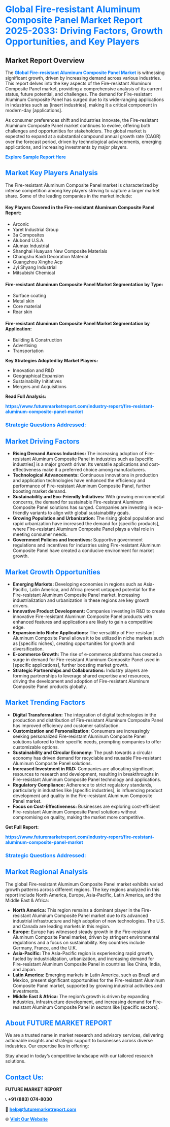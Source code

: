 <h1 style="color: #007BFF;">Global Fire-resistant Aluminum Composite Panel Market Report 2025-2033: Driving Factors, Growth Opportunities, and Key Players</h1>

<section id="overview">
<h2>Market Report Overview</h2>
<p>The <a href="https://www.futuremarketreport.com/industry-report/fire-resistant-aluminum-composite-panel-market" style="color: #007BFF; text-decoration: none;"><strong>Global Fire-resistant Aluminum Composite Panel Market</strong></a> is witnessing significant growth, driven by increasing demand across various industries. This report delves into the key aspects of the Fire-resistant Aluminum Composite Panel market, providing a comprehensive analysis of its current status, future potential, and challenges. The demand for Fire-resistant Aluminum Composite Panel has surged due to its wide-ranging applications in industries such as [insert industries], making it a critical component in modern-day [applications].</p>
<p>As consumer preferences shift and industries innovate, the Fire-resistant Aluminum Composite Panel market continues to evolve, offering both challenges and opportunities for stakeholders. The global market is expected to expand at a substantial compound annual growth rate (CAGR) over the forecast period, driven by technological advancements, emerging applications, and increasing investments by major players.</p>
</section>

<section id="overview">
<p><a href="https://www.futuremarketreport.com/request-sample/reportId=54193" style="color: #007BFF; text-decoration: none;"><strong>Explore Sample Report Here</strong></a></p>
</section>

<section id="key-players">
<h2 style="color: #007BFF;">Market Key Players Analysis</h2>
<p>The Fire-resistant Aluminum Composite Panel market is characterized by intense competition among key players striving to capture a larger market share. Some of the leading companies in the market include:</p>
<h4>Key Players Covered in the Fire-resistant Aluminum Composite Panel Report:</h4>
<ul><li>Arconic</li><li>Yaret Industrial Group</li><li>3a Composites</li><li>Alubond U.S.A.</li><li>Alumax Industrial</li><li>Shanghai Huayuan New Composite Materials</li><li>Changshu Kaidi Decoration Material</li><li>Guangzhou Xinghe Acp</li><li>Jyi Shyang Industrial</li><li>Mitsubishi Chemical</li></ul>
<h4>Fire-resistant Aluminum Composite Panel Market Segmentation by Type:</h4>
<ul><li>Surface coating</li><li>Metal skin</li><li>Core material</li><li>Rear skin</li></ul>

<h4>Fire-resistant Aluminum Composite Panel Market Segmentation by Application:</h4>
<ul><li>Building &amp; Construction</li><li>Advertising</li><li>Transportation</li></ul>
<p><strong>Key Strategies Adopted by Market Players:</strong></p>
<ul>
<li>Innovation and R&D</li>
<li>Geographical Expansion</li>
<li>Sustainability Initiatives</li>
<li>Mergers and Acquisitions</li>
</ul>
</section>

<section>
<p><strong>Read Full Analysis: </strong></p><a href="https://www.futuremarketreport.com/industry-report/fire-resistant-aluminum-composite-panel-market" style="color: #007BFF; text-decoration: none;"><strong>https://www.futuremarketreport.com/industry-report/fire-resistant-aluminum-composite-panel-market</strong></a>
<h3 style="color: #007BFF;">Strategic Questions Addressed:</h3>
</section>

<section id="driving-factors">
<h2 style="color: #007BFF;">Market Driving Factors</h2>
<ul>
<li><strong>Rising Demand Across Industries:</strong> The increasing adoption of Fire-resistant Aluminum Composite Panel in industries such as [specific industries] is a major growth driver. Its versatile applications and cost-effectiveness make it a preferred choice among manufacturers.</li>
<li><strong>Technological Advancements:</strong> Continuous innovations in production and application technologies have enhanced the efficiency and performance of Fire-resistant Aluminum Composite Panel, further boosting market demand.</li>
<li><strong>Sustainability and Eco-Friendly Initiatives:</strong> With growing environmental concerns, the demand for sustainable Fire-resistant Aluminum Composite Panel solutions has surged. Companies are investing in eco-friendly variants to align with global sustainability goals.</li>
<li><strong>Growing Population and Urbanization:</strong> The rising global population and rapid urbanization have increased the demand for [specific products], where Fire-resistant Aluminum Composite Panel plays a vital role in meeting consumer needs.</li>
<li><strong>Government Policies and Incentives:</strong> Supportive government regulations and incentives for industries using Fire-resistant Aluminum Composite Panel have created a conducive environment for market growth.</li>
</ul>
</section>

<section id="growth-opportunities">
<h2 style="color: #007BFF;">Market Growth Opportunities</h2>
<ul>
<li><strong>Emerging Markets:</strong> Developing economies in regions such as Asia-Pacific, Latin America, and Africa present untapped potential for the Fire-resistant Aluminum Composite Panel market. Increasing industrialization and urbanization in these regions are key growth drivers.</li>
<li><strong>Innovative Product Development:</strong> Companies investing in R&D to create innovative Fire-resistant Aluminum Composite Panel products with enhanced features and applications are likely to gain a competitive edge.</li>
<li><strong>Expansion into Niche Applications:</strong> The versatility of Fire-resistant Aluminum Composite Panel allows it to be utilized in niche markets such as [specific niches], creating opportunities for growth and diversification.</li>
<li><strong>E-commerce Growth:</strong> The rise of e-commerce platforms has created a surge in demand for Fire-resistant Aluminum Composite Panel used in [specific applications], further boosting market growth.</li>
<li><strong>Strategic Partnerships and Collaborations:</strong> Industry players are forming partnerships to leverage shared expertise and resources, driving the development and adoption of Fire-resistant Aluminum Composite Panel products globally.</li>
</ul>
</section>

<section id="trending-factors">
<h2 style="color: #007BFF;">Market Trending Factors</h2>
<ul>
<li><strong>Digital Transformation:</strong> The integration of digital technologies in the production and distribution of Fire-resistant Aluminum Composite Panel has improved efficiency and customer satisfaction.</li>
<li><strong>Customization and Personalization:</strong> Consumers are increasingly seeking personalized Fire-resistant Aluminum Composite Panel solutions tailored to their specific needs, prompting companies to offer customizable options.</li>
<li><strong>Sustainability and Circular Economy:</strong> The push towards a circular economy has driven demand for recyclable and reusable Fire-resistant Aluminum Composite Panel solutions.</li>
<li><strong>Increased Investment in R&D:</strong> Companies are allocating significant resources to research and development, resulting in breakthroughs in Fire-resistant Aluminum Composite Panel technology and applications.</li>
<li><strong>Regulatory Compliance:</strong> Adherence to strict regulatory standards, particularly in industries like [specific industries], is influencing product development and quality in the Fire-resistant Aluminum Composite Panel market.</li>
<li><strong>Focus on Cost-Effectiveness:</strong> Businesses are exploring cost-efficient Fire-resistant Aluminum Composite Panel solutions without compromising on quality, making the market more competitive.</li>
</ul>
</section>

<section>
<p><strong>Get Full Report: </strong></p><a href="https://www.futuremarketreport.com/industry-report/fire-resistant-aluminum-composite-panel-market" style="color: #007BFF; text-decoration: none;"><strong>https://www.futuremarketreport.com/industry-report/fire-resistant-aluminum-composite-panel-market</strong></a>
<h3 style="color: #007BFF;">Strategic Questions Addressed:</h3>
</section>


<section id="regional-analysis">
<h2 style="color: #007BFF;">Market Regional Analysis</h2>
<p>The global Fire-resistant Aluminum Composite Panel market exhibits varied growth patterns across different regions. The key regions analyzed in this report include North America, Europe, Asia-Pacific, Latin America, and the Middle East & Africa:</p>
<ul>
<li><strong>North America:</strong> This region remains a dominant player in the Fire-resistant Aluminum Composite Panel market due to its advanced industrial infrastructure and high adoption of new technologies. The U.S. and Canada are leading markets in this region.</li>
<li><strong>Europe:</strong> Europe has witnessed steady growth in the Fire-resistant Aluminum Composite Panel market, driven by stringent environmental regulations and a focus on sustainability. Key countries include Germany, France, and the U.K.</li>
<li><strong>Asia-Pacific:</strong> The Asia-Pacific region is experiencing rapid growth, fueled by industrialization, urbanization, and increasing demand for Fire-resistant Aluminum Composite Panel in countries like China, India, and Japan.</li>
<li><strong>Latin America:</strong> Emerging markets in Latin America, such as Brazil and Mexico, present significant opportunities for the Fire-resistant Aluminum Composite Panel market, supported by growing industrial activities and investments.</li>
<li><strong>Middle East & Africa:</strong> The region’s growth is driven by expanding industries, infrastructure development, and increasing demand for Fire-resistant Aluminum Composite Panel in sectors like [specific sectors].</li>
</ul>
</section>

<footer>
<h2 style="color: #007BFF;">About FUTURE MARKET REPORT</h2>
<p>We are a trusted name in market research and advisory services, delivering actionable insights and strategic support to businesses across diverse industries. Our expertise lies in offering:</p>

<p>Stay ahead in today’s competitive landscape with our tailored research solutions.</p>

<h2 style="color: #007BFF;">Contact Us:</h2>
<p><strong>FUTURE MARKET REPORT</strong></p>
<p>📞 <strong>+91 (883) 074-8030</strong></p>
<p>📧 <strong><a href="mailto:help@futuremarketreport.com" style="color: #007BFF;">help@futuremarketreport.com</a></strong></p>
<p>🌐 <strong><a href="https://www.futuremarketreport.com/" style="color: #007BFF;">Visit Our Website</a></strong></p>
</footer>